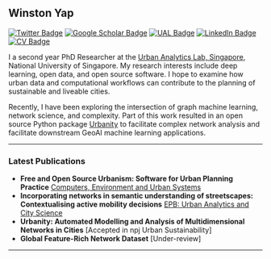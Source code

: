 ## Winston Yap

[![Twitter Badge](https://img.shields.io/twitter/follow/winstonyym?style=social)](https://twitter.com/winstonyym)
[![Google Scholar Badge](https://img.shields.io/badge/Google-Scholar-lightgrey)](https://scholar.google.com/citations?hl=en&user=p14e60QAAAAJ)
[![UAL Badge](https://img.shields.io/badge/UAL-PhD%20Researcher-black)](https://ual.sg/authors/winston/)
[![LinkedIn Badge](https://img.shields.io/badge/My-LinkedIn-blue)](https://www.linkedin.com/in/winston-yap-000/)
[![CV Badge](https://img.shields.io/badge/My-CV-critical)](https://drive.google.com/file/d/1EEZ723vsF9JY_3wt669mO-Z_ZPiscSLd/view?usp=sharing)


I a second year PhD Researcher at the [Urban Analytics Lab, Singapore](https://ual.sg/), National University of Singapore. My research interests include deep learning, open data, and open source software. I hope to examine how urban data and computational workflows can contribute to the planning of sustainable and liveable cities. 

Recently, I have been exploring the intersection of graph machine learning, network science, and complexity. Part of this work resulted in an open source Python package [Urbanity](https://github.com/winstonyym/urbanity) to facilitate complex network analysis and facilitate downstream GeoAI machine learning applications. 


---

### Latest Publications

- **Free and Open Source Urbanism: Software for Urban Planning Practice** [Computers, Environment and Urban Systems](https://doi.org/10.1016/j.compenvurbsys.2022.101825)
- **Incorporating networks in semantic understanding of streetscapes: Contextualising active mobility decisions** [EPB: Urban Analytics and City Science](https://doi.org/10.1177/23998083221138832)
- **Urbanity: Automated Modelling and Analysis of Multidimensional Networks in Cities** [Accepted in npj Urban Sustainability]
- **Global Feature-Rich Network Dataset** [Under-review]
---
